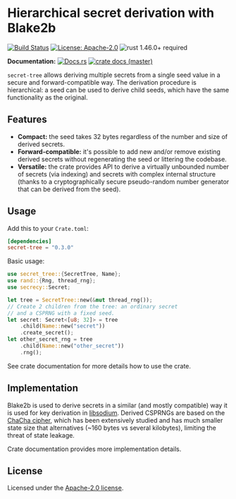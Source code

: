 # Hierarchical secret derivation with Blake2b

[![Build Status](https://github.com/slowli/secret-tree/workflows/Rust/badge.svg?branch=master)](https://github.com/slowli/secret-tree/actions)
[![License: Apache-2.0](https://img.shields.io/github/license/slowli/secret-tree.svg)](https://github.com/slowli/secret-tree/blob/master/LICENSE)
![rust 1.46.0+ required](https://img.shields.io/badge/rust-1.46.0+-blue.svg)

**Documentation:** [![Docs.rs](https://docs.rs/secret-tree/badge.svg)](https://docs.rs/secret-tree/)
[![crate docs (master)](https://img.shields.io/badge/master-yellow.svg?label=docs)](https://slowli.github.io/secret-tree/secret_tree/) 

`secret-tree` allows deriving multiple secrets from a single seed value
in a secure and forward-compatible way.
The derivation procedure is hierarchical: a seed can be used to derive child seeds,
which have the same functionality as the original.

## Features

- **Compact:** the seed takes 32 bytes regardless of the number and size
  of derived secrets.
- **Forward-compatible:** it's possible to add new and/or remove
  existing derived secrets without regenerating the seed
  or littering the codebase.
- **Versatile:** the crate provides API to derive a virtually unbounded
  number of secrets (via indexing) and secrets with complex internal structure
  (thanks to a cryptographically secure pseudo-random number generator
  that can be derived from the seed).

## Usage

Add this to your `Crate.toml`:

```toml
[dependencies]
secret-tree = "0.3.0"
```

Basic usage:

```rust
use secret_tree::{SecretTree, Name};
use rand::{Rng, thread_rng};
use secrecy::Secret;

let tree = SecretTree::new(&mut thread_rng());
// Create 2 children from the tree: an ordinary secret
// and a CSPRNG with a fixed seed.
let secret: Secret<[u8; 32]> = tree
    .child(Name::new("secret"))
    .create_secret();
let other_secret_rng = tree
    .child(Name::new("other_secret"))
    .rng();
```

See crate documentation for more details how to use the crate.

## Implementation

Blake2b is used to derive secrets in a similar (and mostly compatible) way
it is used for key derivation in [libsodium]. Derived CSPRNGs are based
on the [ChaCha cipher], which has been extensively studied and has
much smaller state size that alternatives (~160 bytes vs several kilobytes),
limiting the threat of state leakage.

Crate documentation provides more implementation details.

## License

Licensed under the [Apache-2.0 license](LICENSE).

[libsodium]: https://download.libsodium.org/doc/key_derivation
[ChaCha cipher]: https://tools.ietf.org/html/rfc7539
